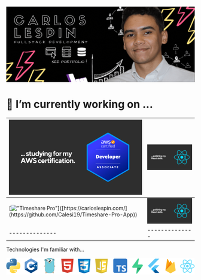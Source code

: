 [!["Banner with Carlos Profile"](https://github.com/Calesi19/Calesi19/blob/main/banner.gif?raw=true)](https://carloslespin.com/)

# 🔭 I’m currently working on ...


| ![Technologies](aws.png)       | ![Technologies](react.png)       |
| -------------- | -------------- |
| [!["Timeshare Pro"]([https://github.com/Calesi19/Calesi19/blob/main/banner.gif?raw=true](https://github.com/Calesi19/Timeshare-Pro-App/blob/main/docs/1.png?raw=true))]([https://carloslespin.com/](https://github.com/Calesi19/Timeshare-Pro-App))       | ![Technologies](react.png)       |
| -------------- | -------------- |









Technologies I'm familiar with...

![Technologies](https://github.com/Calesi19/Calesi19/blob/main/logos.png?raw=true)
